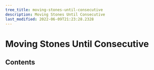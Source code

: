 ```yaml
---
tree_title: moving-stones-until-consecutive
description: Moving Stones Until Consecutive
last_modified: 2022-06-09T21:23:28.2328
---
```


# Moving Stones Until Consecutive

## Contents

